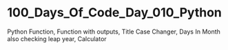 # 100_Days_Of_Code_Day_010_Python
Python Function,
Function with outputs,
Title Case Changer,
Days In Month also checking leap year,
Calculator
